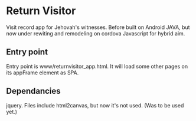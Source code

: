 # Return Visitor 
Visit record app for Jehovah's witnesses.
Before built on Android JAVA, but now under rewiting and remodeling on cordova Javascript for hybrid aim.

## Entry point
Entry point is www/returnvisitor_app.html. It will load some other pages on its appFrame element as SPA.

## Dependancies
jquery.
Files include html2canvas, but now it's not used. (Was to be used yet.)


